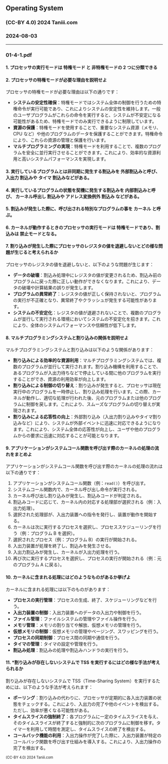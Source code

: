 <script type="text/javascript" async src="https://cdnjs.cloudflare.com/ajax/libs/mathjax/2.7.7/MathJax.js?config=TeX-MML-AM_CHTML">
</script>
<script type="text/x-mathjax-config">
 MathJax.Hub.Config({
 tex2jax: {
 inlineMath: [['$', '$'] ],
 displayMath: [ ['$$','$$'], ["\cr[","\cr]"] ]
 }
 });
</script>

## Operating System

### (CC-BY 4.0) 2024 Taniii.com

### 2024-08-03

---

### 01-4-1.pdf

#### 1. プロセッサの実行モードは 特権モード と 非特権モードの 2 つに分類できる

#### 2. プロセッサの特権モードが必要な理由を説明せよ

プロセッサの特権モードが必要な理由は以下の通りです：

- **システムの安定性確保**：特権モードではシステム全体の制御を行うための特権命令が実行可能であり、これによりシステムの安定性を維持します。一般のユーザプログラムがこれらの命令を実行すると、システムが不安定になる可能性があるため、特権モードでのみ実行できるように制限しています。
- **資源の保護**：特権モードを使用することで、重要なシステム資源（メモリ、CPU など）や他のプログラムのデータを保護することができます。特権命令により、これらの資源の管理と保護を行います。
- **マルチプログラミングの実現**：特権モードを利用することで、複数のプログラムを安全に並行実行させることができます。これにより、効率的な資源利用と高いシステムパフォーマンスを実現します。

#### 3. 実行しているプログラムとは非同期に発生する割込みを 外部割込みと呼び、 入出力 割込みや タイマ 割込みなどがある。

#### 4. 実行しているプログラムの状態を契機に発生する割込みを 内部割込みと呼び、 カーネル呼出し 割込みや アドレス変換例外 割込み などがある。

#### 5. 割込みが発生した際に、呼び出される特別なプログラムの事を カーネル と呼ぶ。

#### 6. カーネルが動作するときのプロセッサの実行モードは 特権モードであり、割込みは 禁止モードとなる。

#### 7. 割り込みが発生した際にプロセッサのレジスタの値を退避しないとどの様な問題が生じると考えられるか

プロセッサのレジスタの値を退避しないと、以下のような問題が生じます：

- **データの破壊**：割込み処理中にレジスタの値が変更されるため、割込み前のプログラムに戻った際に正しい動作ができなくなります。これにより、データの破壊や計算結果の誤りが発生します。
- **プログラムの異常終了**：レジスタの値が正しく保持されないと、プログラムの実行が不正確となり、異常終了やクラッシュが発生する可能性があります。
- **システムの不安定化**：レジスタの値が退避されないことで、複数のプログラムが並行して実行される環境においてシステムの不安定化を招きます。これにより、全体のシステムパフォーマンスや信頼性が低下します。

#### 8. マルチプログラミングシステムと割り込みの関係を説明せよ

マルチプログラミングシステムと割り込みは以下のような関係があります：

- **割り込みによる効率的な資源利用**：マルチプログラミングシステムでは、複数のプログラムが並行して実行されます。割り込み機構を利用することで、あるプログラムが入出力待ちなどで停止している間に他のプログラムを実行することができ、資源の利用効率が向上します。
- **割り込みによる制御の切り替え**：割り込みが発生すると、プロセッサは現在実行中のプログラムを一時停止し、割り込み処理を行います。この際、カーネルが動作し、適切な処理が行われた後、元のプログラムまたは他のプログラムに制御を戻します。これにより、スムーズなプログラムの切り替えが実現されます。
- **割り込みによる応答性の向上**：外部割り込み（入出力割り込みやタイマ割り込みなど）により、システムが外部イベントに迅速に対応できるようになります。これにより、システム全体の応答性が向上し、ユーザや他のプログラムからの要求に迅速に対応することが可能となります。

#### 9. アプリケーションがシステムコール関数を呼び出す際のカーネルの処理の流れをまとめよ

アプリケーションがシステムコール関数を呼び出す際のカーネルの処理の流れは以下の通りです：

1. アプリケーションがシステムコール関数（例：`read()`）を呼び出す。
2. システムコール関数内で、カーネル呼び出し命令が実行される。
3. カーネル呼び出し割り込みが発生し、割込みコードが判定される。
4. 割込みコードに応じて、カーネル内の対応する処理部が選択される（例：入出力処理）。
5. 選択された処理部が、入出力装置への指令を発行し、装置が動作を開始する。
6. カーネルは次に実行するプロセスを選択し、プロセススケジューリングを行う（例：プログラム B を選択）。
7. 選択されたプロセス（例：プログラム B）の実行が開始される。
8. 入出力装置が処理を終了し、割込みを発生させる。
9. 入出力割込みが発生し、カーネルが入出力処理を行う。
10. 再び次に実行するプロセスを選択し、プロセスの実行が開始される（例：元のプログラム A に戻る）。

#### 10. カーネルに含まれる処理にはどのようなものがあるか挙げよ

カーネルに含まれる処理には以下のものがあります：

- **プロセスの実行管理**：プロセスの生成、終了、スケジューリングなどを行う。
- **入出力装置の制御**：入出力装置へのデータの入出力や制御を行う。
- **ファイル管理**：ファイルシステムの管理やファイル操作を行う。
- **メモリ管理**：メモリの割り当てや解放、仮想メモリの管理を行う。
- **仮想メモリの制御**：仮想メモリの管理やページング、スワッピングを行う。
- **プロセスの同期制御**：プロセス間の同期や通信を行う。
- **タイマの管理**：タイマの設定や管理を行う。
- **割込み処理**：割込みの処理や割込みハンドラの実行を行う。

#### 11. \*割り込みが存在しないシステムで TSS を実行するにはどの様な手法が考えられるか

割り込みが存在しないシステムで TSS（Time-Sharing System）を実行するためには、以下のような手法が考えられます：

- **ポーリング**：割り込みの代わりに、プロセッサが定期的に各入出力装置の状態をチェックする。これにより、入出力の完了や他のイベントを検出する。ただし、効率が悪くなる可能性がある。
- **タイムスライスの強制終了**：各プログラムに一定のタイムスライスを与え、そのタイムスライスが終了すると強制的に次のプログラムに制御を移す。タイマーを利用して時間を測定し、タイムスライスの終了を検出する。
- **コールバック機能の利用**：入出力操作が完了した際に、入出力装置が特定のコールバック関数を呼び出す仕組みを導入する。これにより、入出力操作の完了を検出する。

<footer>
<p style='font-size: 0.7rem;'>(CC-BY 4.0) 2024 Taniii.com</p>
</footer>
